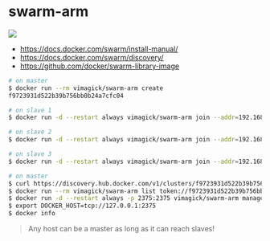 swarm-arm
=========

![](https://badge.imagelayers.io/vimagick/swarm-arm:latest.svg)

- https://docs.docker.com/swarm/install-manual/
- https://docs.docker.com/swarm/discovery/
- https://github.com/docker/swarm-library-image

```bash
# on master
$ docker run --rm vimagick/swarm-arm create
f9723931d522b39b756bb0b24a7cfc04

# on slave 1
$ docker run -d --restart always vimagick/swarm-arm join --addr=192.168.1.204:2375 token://f9723931d522b39b756bb0b24a7cfc04

# on slave 2
$ docker run -d --restart always vimagick/swarm-arm join --addr=192.168.1.204:2375 token://f9723931d522b39b756bb0b24a7cfc04

# on slave 3
$ docker run -d --restart always vimagick/swarm-arm join --addr=192.168.1.204:2375 token://f9723931d522b39b756bb0b24a7cfc04

# on master
$ curl https://discovery.hub.docker.com/v1/clusters/f9723931d522b39b756bb0b24a7cfc04
$ docker run --rm vimagick/swarm-arm list token://f9723931d522b39b756bb0b24a7cfc04
$ docker run -d --restart always -p 2375:2375 vimagick/swarm-arm manage token://f9723931d522b39b756bb0b24a7cfc04
$ export DOCKER_HOST=tcp://127.0.0.1:2375
$ docker info
```

> Any host can be a master as long as it can reach slaves!
